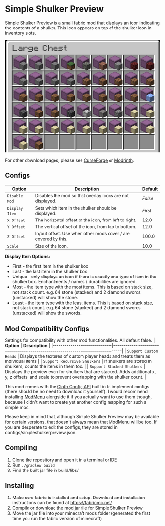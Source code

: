 # Simple Shulker Preview

Simple Shulker Preview is a small fabric mod that displays an icon indicating the contents of a shulker. This icon appears on top of the shulker icon in inventory slots.


![Example image](src/main/resources/assets/simpleshulkerpreview/example.png)

For other download pages, please see [CurseForge](https://www.curseforge.com/minecraft/mc-mods/simple-shulker-preview) or [Modrinth](https://modrinth.com/mod/simple-shulker-preview).

## Configs
| **Option**          | **Description**                                                               | **Default** |
|---------------------|-------------------------------------------------------------------------------|-------------|
| `Disable Mod`       | Disables the mod so that overlay icons are not displayed.                     | _False_     |
| `Display Item`      | Sets which item in the shulker should be displayed.                           | _First_     |
| `X Offset`          | The horizontal offset of the icon, from left to right.                        | 12.0        |
| `Y Offset`          | The vertical offset of the icon, from top to bottom.                          | 12.0        |
| `Z Offset`          | In/out offset. Use when other mods cover / are covered by this.               | 100.0       |
| `Scale`             | Size of the icon.                                                             | 10.0        |

**Display Item Options:**
- First - the first item in the shulker box
- Last - the last item in the shulker box
- Unique - only displays an icon if there is exactly one type of item in the shulker box. Enchantments / names / durabilities are ignored.
- Most - the item type with the most items. This is based on stack size, not stack count. e.g. 64 stone (stacked) and 2 diamond swords (unstacked) will show the stone.
- Least - the item type with the least items. This is based on stack size, not stack count. e.g. 64 stone (stacked) and 2 diamond swords (unstacked) will show the swords.

## Mod Compatibility Configs
Settings for compatibility with other mod functionalities. All default false.
| **Option**                   | **Description**                                                                  |
|------------------------------|----------------------------------------------------------------------------------|
| `Support Custom Heads`       | Displays the textures of custom player heads and treats them as individual items |
| `Support Recursive Shulkers` | If shulkers are stored in shulkers, counts the items in them too. |
| `Support Stacked Shulkers`   | Displays the preview even for shulkers that are stacked. Adds additional x, y, z offsets, and scale to prevent overlapping with the shulker count.                          |

This mod comes with the [Cloth Config API](https://www.curseforge.com/minecraft/mc-mods/cloth-config) built in to 
implement configs (there should be no need to download it yourself). I would recommend installing [ModMenu](https://www.curseforge.com/minecraft/mc-mods/modmenu) alongside it if you actually want to use them though, because I didn't want to create yet another config mapping for such a simple mod.

Please keep in mind that, although Simple Shulker Preview may be available for certain versions, that doesn't always mean that ModMenu will be too. If you are desperate to edit the configs, they are stored in configs/simpleshulkerpreview.json.

## Compiling
1. Clone the repository and open it in a terminal or IDE
2. Run `./gradlew build`
3. Find the built jar file in build/libs/

## Installing
1. Make sure fabric is installed and setup. Download and installation instructions can be found at https://fabricmc.net/
2. Compile or download the mod jar file for Simple Shulker Preview
3. Move the jar file into your minecraft mods folder (generated the first time you run the fabric version of minecraft)
